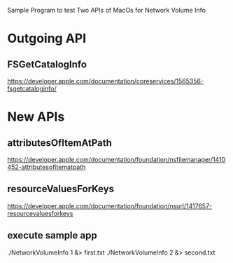 
Sample Program to test Two APIs of MacOs for Network Volume Info

# Outgoing API

## FSGetCatalogInfo
https://developer.apple.com/documentation/coreservices/1565356-fsgetcataloginfo/

# New APIs
## attributesOfItemAtPath
https://developer.apple.com/documentation/foundation/nsfilemanager/1410452-attributesofitematpath

## resourceValuesForKeys
https://developer.apple.com/documentation/foundation/nsurl/1417657-resourcevaluesforkeys

## execute sample app
./NetworkVolumeInfo 1 &> first.txt 
./NetworkVolumeInfo 2 &> second.txt 